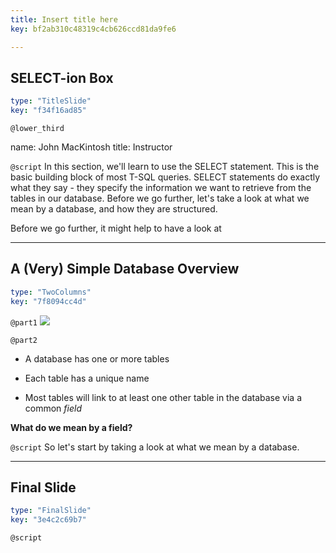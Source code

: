 ```yaml
---
title: Insert title here
key: bf2ab310c48319c4cb626ccd81da9fe6

---
```

## SELECT-ion Box

```yaml
type: "TitleSlide"
key: "f34f16ad85"
```

`@lower_third`

name: John MacKintosh
title: Instructor


`@script`
In this section, we'll learn to use the SELECT statement. 
This is the basic building block of most T-SQL queries.
SELECT statements do exactly what they say - they specify the information we want to retrieve from the tables in our database.
Before we go further, let's take a look at what we mean by a database, and how they are structured.

Before we go further, it might help to have a look at


---
## A (Very) Simple Database Overview

```yaml
type: "TwoColumns"
key: "7f8094cc4d"
```

`@part1`
![](https://assets.datacamp.com/production/repositories/3466/datasets/5529b1afa3d94b2af37c088a6c1c796f82da8b09/database-schema-1895779_640.png)


`@part2`
- A database has one or more tables

- Each table has a unique name

- Most tables will link to at least one other table in the database via a common _field_

**What do we mean by a field?**


`@script`
So let's start by taking a look at what we mean by a database.


---
## Final Slide

```yaml
type: "FinalSlide"
key: "3e4c2c69b7"
```

`@script`


